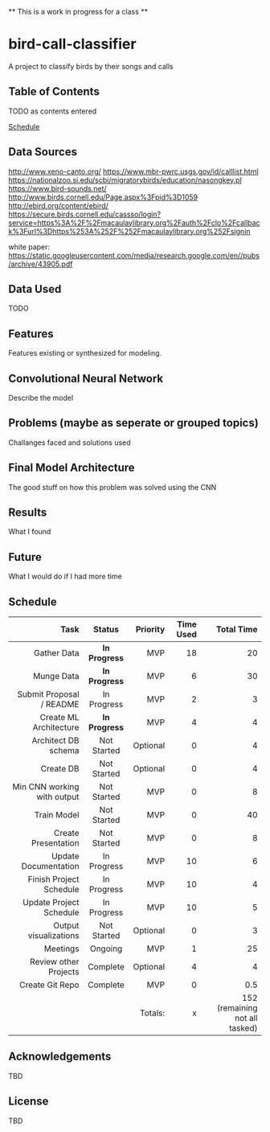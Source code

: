** This is a work in progress for a class **

# bird-call-classifier
A project to classify birds by their songs and calls

## Table of Contents
TODO as contents entered

[Schedule](#schedule)

## Data Sources
http://www.xeno-canto.org/
https://www.mbr-pwrc.usgs.gov/id/calllist.html
https://nationalzoo.si.edu/scbi/migratorybirds/education/nasongkey.pl
https://www.bird-sounds.net/
http://www.birds.cornell.edu/Page.aspx%3Fpid%3D1059
http://ebird.org/content/ebird/
https://secure.birds.cornell.edu/cassso/login?service=https%3A%2F%2Fmacaulaylibrary.org%2Fauth%2Fclo%2Fcallback%3Furl%3Dhttps%253A%252F%252Fmacaulaylibrary.org%252Fsignin

white paper:
https://static.googleusercontent.com/media/research.google.com/en//pubs/archive/43905.pdf

## Data Used
TODO

## Features
Features existing or synthesized for modeling.

## Convolutional Neural Network

Describe the model

## Problems (maybe as seperate or grouped topics)
Challanges faced and solutions used

## Final Model Architecture

The good stuff on how this problem was solved using the CNN

## Results

What I found

## Future

What I would do if I had more time

## Schedule
| Task        | Status           | Priority  | Time Used | Total Time
| -------------:|:-------------:| -----:|-----:|-----:|
| Gather Data               | **In Progress** | MVP     | 18 |20 |
| Munge Data                | **In Progress** | MVP     | 6 | 30 |
| Submit Proposal / README  | In Progress     | MVP     | 2 | 3 |
| Create ML Architecture    | **In Progress** | MVP     | 4 | 4 |
| Architect DB schema       | Not Started     | Optional| 0 | 4 |
| Create DB                 | Not Started     | Optional| 0 | 4 |
| Min CNN working with output | Not Started   | MVP     | 0 |8 |
| Train Model               | Not Started     | MVP     | 0 |40 |
| Create Presentation       | Not Started     | MVP     | 0 |8 |
| Update Documentation      | In Progress     | MVP     | 10 |6 |
| Finish Project Schedule   | In Progress     | MVP     | 10 | 4 |
| Update Project Schedule   | In Progress     | MVP     | 10 |5 |
| Output visualizations     | Not Started     | Optional| 0 | 3 |
| Meetings                  | Ongoing         | MVP     | 1 | 25 |
| Review other Projects     | Complete        | Optional| 4  |4  |
| Create Git Repo           | Complete        | MVP     | 0 | 0.5 |
|                           |                 | Totals: | x |  152 (remaining not all tasked)|


## Acknowledgements
TBD

## License
TBD
